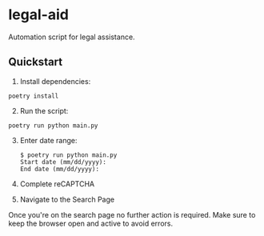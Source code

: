 # legal-aid

Automation script for legal assistance.

## Quickstart

1. Install dependencies:
  ```
  poetry install
  ```

2. Run the script:
  ```
  poetry run python main.py
  ```

3. Enter date range:
   ```console
   $ poetry run python main.py
   Start date (mm/dd/yyyy):
   End date (mm/dd/yyyy):
   ```

4. Complete reCAPTCHA

5. Navigate to the Search Page

Once you're on the search page no further action is required. Make sure to keep the browser open and active to avoid errors.

